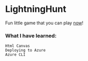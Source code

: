 # LightningHunt
Fun little game that you can play [now](https://lightninghunt.azurewebsites.net)!

### What I have learned:
  
    Html Canvas
    Deploying to Azure
    Azure CLI

